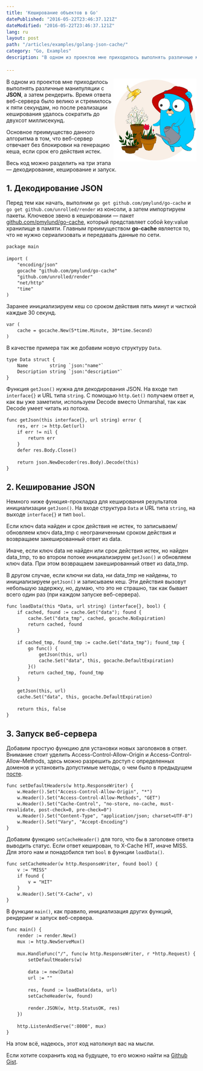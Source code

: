 ```yaml
---
title: 'Кеширование объектов в Go'
datePublished: "2016-05-22T23:46:37.121Z"
dateModified: "2016-05-22T23:46:37.121Z"
lang: ru
layout: post
path: "/articles/examples/golang-json-cache/"
category: "Go, Examples"
description: "В одном из проектов мне приходилось выполнять различные манипуляции с JSON, а затем рендерить. Время ответа веб-сервера стремилось к пяти секундам, но после реализации кеширования удалось сократить до двухсот миллисекунд."

---
```


<img src="./golang.jpg" alt="Golang" width="220px" style="float: right" />

В одном из проектов мне приходилось выполнять различные манипуляции с **JSON**, а затем рендерить. Время ответа веб-сервера было велико и стремилось к пяти секундам, но после реализации кеширования удалось сократить до двухсот миллисекунд.

Основное преимущество данного алгоритма в том, что веб-сервер отвечает без блокировки на генерацию кеша, если срок его действия истек.

Весь код можно разделить на три этапа — декодирование, кеширование и запуск.

## 1. Декодирование JSON

Перед тем как начать, выполним `go get github.com/pmylund/go-cache` и `go get github.com/unrolled/render` из консоли, а затем импортируем пакеты. Ключевое звено в кешировании — пакет <a href="go-cache" title="caching in Golang" target="_blank">github.com/pmylund/go-cache</a>, который представляет собой key:value хранилище в памяти. Главным преимуществом **go-cache** является то, что не нужно сериализовать и передавать данные по сети.
```
package main

import (
	"encoding/json"
	gocache "github.com/pmylund/go-cache"
	"github.com/unrolled/render"
	"net/http"
	"time"
)
```

Заранее инициализируем кеш со сроком действия пять минут и чисткой каждые 30 секунд.
```
var (
	cache = gocache.New(5*time.Minute, 30*time.Second)
)
```

В качестве примера так же добавим новую структуру `Data`.
```
type Data struct {
	Name        string `json:"name"`
	Description string `json:"description"`
}
```

Функция `getJson()` нужна для декодирования JSON. На входе тип `interface{}` и URL типа `string`.
С помощью `http.Get()` получаем ответ и, как вы уже заметили, используем Decode вместо Unmarshal, так как Decode умеет читать из потока.
```
func getJson(this interface{}, url string) error {
	res, err := http.Get(url)
	if err != nil {
		return err
	}
	defer res.Body.Close()

	return json.NewDecoder(res.Body).Decode(this)
}
```

## 2. Кеширование JSON
Немного ниже функция-прокладка для кеширования результатов инициализации `getJson()`.
На входе структура `Data` и URL типа `string`, на выходе `interface{}` и тип `bool`.

Если ключ data найден и срок действия не истек, то записываем/обновляем ключ data_tmp с неограниченным сроком действия и возвращаем закешированный ответ из data.

Иначе, если ключ data не найден или срок действия истек, но найден data_tmp, то во втором потоке инициализируем `getJson()` и обновляем ключ data. При этом возвращаем закешированный ответ из data_tmp.

В другом случае, если ключи ни data, ни data_tmp не найдены, то инициализируем `getJson()` и записываем кеш. Эти действия вызовут небольшую задержку, но, думаю, что это не страшно, так как бывает всего один раз (при каждом запуске веб-сервера).

```
func loadData(this *Data, url string) (interface{}, bool) {
	if cached, found := cache.Get("data"); found {
		cache.Set("data_tmp", cached, gocache.NoExpiration)
		return cached, found
	}

	if cached_tmp, found_tmp := cache.Get("data_tmp"); found_tmp {
		go func() {
			getJson(this, url)
			cache.Set("data", this, gocache.DefaultExpiration)
		}()
		return cached_tmp, found_tmp
	}

	getJson(this, url)
	cache.Set("data", this, gocache.DefaultExpiration)

	return this, false
}
```

## 3. Запуск веб-сервера
Добавим простую функцию для установки новых заголовков в ответ.
Внимание стоит уделить Access-Control-Allow-Origin и Access-Control-Allow-Methods, здесь можно разрешить доступ с определенных доменов и установить допустимые методы, о чем было в предыдущем <a href="http://ashk.io/articles/examples/golang-cors-proxy/" title="Разработка CORS веб-сервера на Go" target="_blank">посте</a>.
```
func setDefaultHeaders(w http.ResponseWriter) {
	w.Header().Set("Access-Control-Allow-Origin", "*")
	w.Header().Set("Access-Control-Allow-Methods", "GET")
	w.Header().Set("Cache-Control", "no-store, no-cache, must-revalidate, post-check=0, pre-check=0")
	w.Header().Set("Content-Type", "application/json; charset=UTF-8")
	w.Header().Set("Vary", "Accept-Encoding")
}
```

Добавим функцию `setCacheHeader()` для того, что бы в заголовке ответа выводить статус. Если ответ кеширован, то X-Cache HIT, иначе MISS. Для этого нам и понадобился тип `bool` в функции `loadData()`.
```
func setCacheHeader(w http.ResponseWriter, found bool) {
	v := "MISS"
	if found {
		v = "HIT"
	}
	w.Header().Set("X-Cache", v)
}
```

В функции `main()`, как правило, инициализация других функций, рендеринг и запуск веб-сервера.
```
func main() {
	render := render.New()
	mux := http.NewServeMux()

	mux.HandleFunc("/", func(w http.ResponseWriter, r *http.Request) {
		setDefaultHeaders(w)

		data := new(Data)
		url := ""

		res, found := loadData(data, url)
		setCacheHeader(w, found)

		render.JSON(w, http.StatusOK, res)
	})

	http.ListenAndServe(":8000", mux)
}
```

На этом всё, надеюсь, этот код натолкнул вас на мысли.

Если хотите сохранить код на будущее, то его можно найти на <a href="https://gist.github.com/wpioneer/0d5c2fb110e19203655e04f4a52e9d87" title="Golang JSON Cache Example" target="_blank">Github Gist</a>.